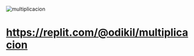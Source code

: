 ![multiplicacion](https://github.com/pedro-donoso/multiplicacion/assets/68760595/0b0df5fd-4464-4e08-89a0-43d44355da4f)

# https://replit.com/@odikil/multiplicacion

